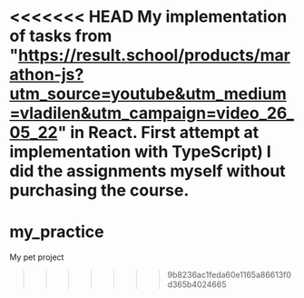 <<<<<<< HEAD
My implementation of tasks from "https://result.school/products/marathon-js?utm_source=youtube&utm_medium=vladilen&utm_campaign=video_26_05_22" in React. First attempt at implementation with TypeScript)
I did the assignments myself without purchasing the course.
=======
# my_practice
My pet project
>>>>>>> 9b8236ac1feda60e1165a86613f0d365b4024665
